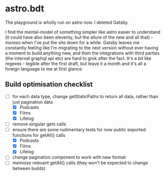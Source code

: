 # astro.bdt

The playground is wholly run on astro now. I deleted Gatsby.

I find the mental-model of something simpler like astro easier to understand (it could have also been eleventy, but the allure of the new and all that) - moreso when I've put the site down for a while. Gatsby leaves me constantly feeling like I'm migrating to the next version without ever having a moment to build anything new, and then the integrations with third parties (the internal graphql api etc) are hard to grok after the fact. It's a bit like regexes - legible after the first draft, but leave it a month and it's all a foreign language to me at first glance.

## Build optimisation checklist
- [ ] for each data type, change getStaticPaths to return all data, rather than just pagination data
    - [X] Podcasts
    - [X] Films
    - [X] Lifelog
- [ ] remove singular get<T>s calls
- [ ] ensure there are some rudimentary tests for now public exported functions for getAll<T>() calls
    - [X] Podcasts
    - [X] Films
    - [X] Lifelog
- [ ] change pagination component to work with new format
- [ ] memoise relevant getAll<T>() calls (they won't be expected to change between builds)
